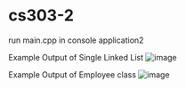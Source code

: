 # cs303-2

run main.cpp in console application2

Example Output of Single Linked List
![image](https://github.com/Davidlee000/cs303-2/assets/88510494/f2b88b21-1c6d-44c0-a927-373dc7c7e2b3)


Example Output of Employee class 
![image](https://github.com/Davidlee000/cs303-2/assets/88510494/e5fddc42-3791-4876-85d4-15c84356f9a1)

